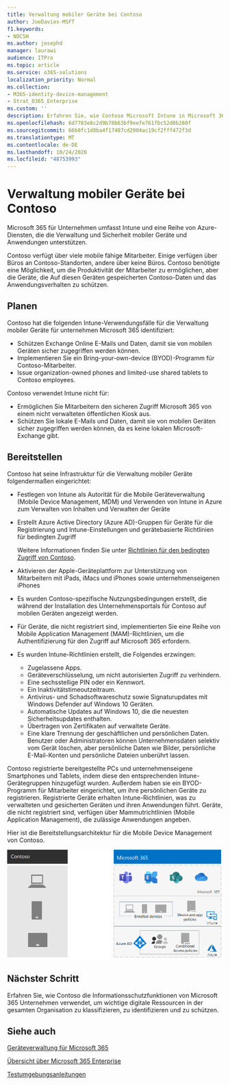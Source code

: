 ```yaml
---
title: Verwaltung mobiler Geräte bei Contoso
author: JoeDavies-MSFT
f1.keywords:
- NOCSH
ms.author: josephd
manager: laurawi
audience: ITPro
ms.topic: article
ms.service: o365-solutions
localization_priority: Normal
ms.collection:
- M365-identity-device-management
- Strat_O365_Enterprise
ms.custom: ''
description: Erfahren Sie, wie Contoso Microsoft Intune in Microsoft 365 Für Unternehmen verwendet, um seine Geräte und die Apps zu verwalten, die auf ihnen ausgeführt werden.
ms.openlocfilehash: 6d7783e8c2d9b78b63bf9eefe761fbc52d0b280f
ms.sourcegitcommit: 66b8fc1d8ba4f17487cd2004ac19cf2fff472f3d
ms.translationtype: MT
ms.contentlocale: de-DE
ms.lasthandoff: 10/24/2020
ms.locfileid: "48753993"
---
```

# <a name="mobile-device-management-for-contoso"></a>Verwaltung mobiler Geräte bei Contoso

Microsoft 365 für Unternehmen umfasst Intune und eine Reihe von Azure-Diensten, die die Verwaltung und Sicherheit mobiler Geräte und Anwendungen unterstützen.

Contoso verfügt über viele mobile fähige Mitarbeiter. Einige verfügen über Büros an Contoso-Standorten, andere über keine Büros. Contoso benötigte eine Möglichkeit, um die Produktivität der Mitarbeiter zu ermöglichen, aber die Geräte, die Auf diesen Geräten gespeicherten Contoso-Daten und das Anwendungsverhalten zu schützen.

## <a name="plan"></a>Planen

Contoso hat die folgenden Intune-Verwendungsfälle für die Verwaltung mobiler Geräte für unternehmen Microsoft 365 identifiziert:

- Schützen Exchange Online E-Mails und Daten, damit sie von mobilen Geräten sicher zugegriffen werden können.
- Implementieren Sie ein Bring-your-own-device (BYOD)-Programm für Contoso-Mitarbeiter.
- Issue organization-owned phones and limited-use shared tablets to Contoso employees.

Contoso verwendet Intune nicht für:

- Ermöglichen Sie Mitarbeitern den sicheren Zugriff Microsoft 365 von einem nicht verwalteten öffentlichen Kiosk aus.
- Schützen Sie lokale E-Mails und Daten, damit sie von mobilen Geräten sicher zugegriffen werden können, da es keine lokalen Microsoft-Exchange gibt.

## <a name="deploy"></a>Bereitstellen

Contoso hat seine Infrastruktur für die Verwaltung mobiler Geräte folgendermaßen eingerichtet:

- Festlegen von Intune als Autorität für die Mobile Geräteverwaltung (Mobile Device Management, MDM) und Verwenden von Intune in Azure zum Verwalten von Inhalten und Verwalten der Geräte
- Erstellt Azure Active Directory (Azure AD)-Gruppen für Geräte für die Registrierung und Intune-Einstellungen und gerätebasierte Richtlinien für bedingten Zugriff

  Weitere Informationen finden Sie unter [Richtlinien für den bedingten Zugriff von Contoso](contoso-identity.md#conditional-access-policies-for-identity-and-device-access).

- Aktivieren der Apple-Geräteplattform zur Unterstützung von Mitarbeitern mit iPads, iMacs und iPhones sowie unternehmenseigenen iPhones
- Es wurden Contoso-spezifische Nutzungsbedingungen erstellt, die während der Installation des Unternehmensportals für Contoso auf mobilen Geräten angezeigt werden.
- Für Geräte, die nicht registriert sind, implementierten Sie eine Reihe von Mobile Application Management (MAM)-Richtlinien, um die Authentifizierung für den Zugriff auf Microsoft 365 erfordern.
- Es wurden Intune-Richtlinien erstellt, die Folgendes erzwingen:
  - Zugelassene Apps.
  - Geräteverschlüsselung, um nicht autorisierten Zugriff zu verhindern.
  - Eine sechsstellige PIN oder ein Kennwort.
  - Ein Inaktivitätstimeoutzeitraum.
  - Antivirus- und Schadsoftwareschutz sowie Signaturupdates mit Windows Defender auf Windows 10 Geräten.
  - Automatische Updates auf Windows 10, die die neuesten Sicherheitsupdates enthalten.
  - Übertragen von Zertifikaten auf verwaltete Geräte.
  - Eine klare Trennung der geschäftlichen und persönlichen Daten. Benutzer oder Administratoren können Unternehmensdaten selektiv vom Gerät löschen, aber persönliche Daten wie Bilder, persönliche E-Mail-Konten und persönliche Dateien unberührt lassen.

Contoso registrierte bereitgestellte PCs und unternehmenseigene Smartphones und Tablets, indem diese den entsprechenden Intune-Gerätegruppen hinzugefügt wurden. Außerdem haben sie ein BYOD-Programm für Mitarbeiter eingerichtet, um ihre persönlichen Geräte zu registrieren. Registrierte Geräte erhalten Intune-Richtlinien, was zu verwalteten und gesicherten Geräten und ihren Anwendungen führt. Geräte, die nicht registriert sind, verfügen über Mammutrichtlinien (Mobile Application Management), die zulässige Anwendungen angeben.

Hier ist die Bereitstellungsarchitektur für die Mobile Device Management von Contoso.

![Bereitstellungsinfrastruktur für mobile Geräteverwaltung von Contoso](../media/contoso-mdm/contoso-mdm-fig1.png)

## <a name="next-step"></a>Nächster Schritt

Erfahren Sie, [](contoso-info-protect.md) wie Contoso die Informationsschutzfunktionen von Microsoft 365 Unternehmen verwendet, um wichtige digitale Ressourcen in der gesamten Organisation zu klassifizieren, zu identifizieren und zu schützen.

## <a name="see-also"></a>Siehe auch

[Geräteverwaltung für Microsoft 365](device-management-roadmap-microsoft-365.md)

[Übersicht über Microsoft 365 Enterprise](microsoft-365-overview.md)

[Testumgebungsanleitungen](m365-enterprise-test-lab-guides.md)

